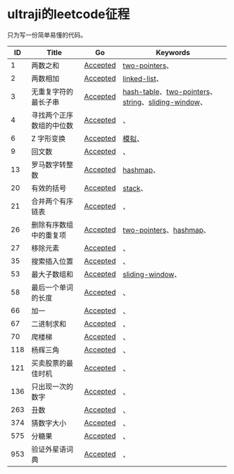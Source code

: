# ultraji的leetcode征程

只为写一份简单易懂的代码。

| ID | Title | Go | Keywords |
| --- | --- | --- | --- |
|     1 | 两数之和 | [Accepted](src/s0001.rs) | [two-pointers]( )、 |
|     2 | 两数相加 | [Accepted](src/s0002.rs) | [linked-list]( )、 |
|     3 | 无重复字符的最长子串 | [Accepted](src/s0003.rs) | [hash-table]( )、[two-pointers]( )、[string]( )、[sliding-window]( )、 |
|     4 | 寻找两个正序数组的中位数 | [Accepted](src/s0004.rs) | []( )、 |
|     6 | Z 字形变换 | [Accepted](src/s0006.rs) | [模拟]( )、 |
|     9 | 回文数 | [Accepted](src/s0009.rs) | []( )、 |
|    13 | 罗马数字转整数 | [Accepted](src/s0013.rs) | [hashmap]( )、 |
|    20 | 有效的括号 | [Accepted](src/s0020.rs) | [stack]( )、 |
|    21 | 合并两个有序链表 | [Accepted](src/s0021.rs) | []( )、 |
|    26 | 删除有序数组中的重复项 | [Accepted](src/s0026.rs) | [two-pointers]( )、[hashmap]( )、 |
|    27 | 移除元素 | [Accepted](src/s0027.rs) | []( )、 |
|    35 | 搜索插入位置 | [Accepted](src/s0035.rs) | []( )、 |
|    53 | 最大子数组和 | [Accepted](src/s0053.rs) | [sliding-window]( )、 |
|    58 | 最后一个单词的长度 | [Accepted](src/s0058.rs) | []( )、 |
|    66 | 加一 | [Accepted](src/s0066.rs) | []( )、 |
|    67 | 二进制求和 | [Accepted](src/s0067.rs) | []( )、 |
|    70 | 爬楼梯 | [Accepted](src/s0070.rs) | []( )、 |
|   118 | 杨辉三角 | [Accepted](src/s0118.rs) | []( )、 |
|   121 | 买卖股票的最佳时机 | [Accepted](src/s0121.rs) | []( )、 |
|   136 | 只出现一次的数字 | [Accepted](src/s0136.rs) | []( )、 |
|   263 | 丑数 | [Accepted](src/s0263.rs) | []( )、 |
|   374 | 猜数字大小 | [Accepted](src/s0374.rs) | []( )、 |
|   575 | 分糖果 | [Accepted](src/s0575.rs) | []( )、 |
|   953 | 验证外星语词典 | [Accepted](src/s0953.rs) | []( )、 |

